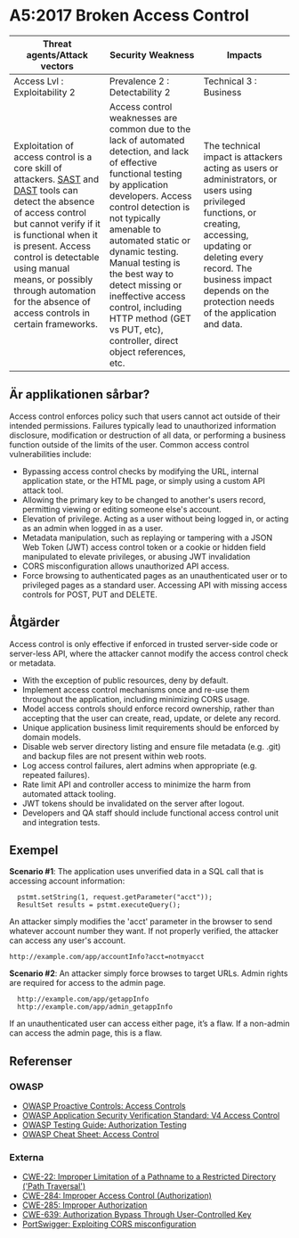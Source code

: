 # A5:2017 Broken Access Control

| Threat agents/Attack vectors | Security Weakness  | Impacts |
| -- | -- | -- |
| Access Lvl : Exploitability 2 | Prevalence 2 : Detectability 2 | Technical 3 : Business |
| Exploitation of access control is a core skill of attackers. [SAST](https://www.owasp.org/index.php/Source_Code_Analysis_Tools) and [DAST](https://www.owasp.org/index.php/Category:Vulnerability_Scanning_Tools) tools can detect the absence of access control but cannot verify if it is functional when it is present. Access control is detectable using manual means, or possibly through automation for the absence of access controls in certain frameworks. | Access control weaknesses are common due to the lack of automated detection, and lack of effective functional testing by application developers. Access control detection is not typically amenable to automated static or dynamic testing. Manual testing is the best way to detect missing or ineffective access control, including HTTP method (GET vs PUT, etc), controller, direct object references, etc. | The technical impact is attackers acting as users or administrators, or users using privileged functions, or creating, accessing, updating or deleting every record. The business impact depends on the protection needs of the application and data. |

## Är applikationen sårbar?

Access control enforces policy such that users cannot act outside of their intended permissions. Failures typically lead to unauthorized information disclosure, modification or destruction of all data, or performing a business function outside of the limits of the user. Common access control vulnerabilities include:

* Bypassing access control checks by modifying the URL, internal application state, or the HTML page, or simply using a custom API attack tool.
* Allowing the primary key to be changed to another's users record, permitting viewing or editing someone else's account.
* Elevation of privilege. Acting as a user without being logged in, or acting as an admin when logged in as a user.
* Metadata manipulation, such as replaying or tampering with a JSON Web Token (JWT) access control token or a cookie or hidden field manipulated to elevate privileges, or abusing JWT invalidation
* CORS misconfiguration allows unauthorized API access.
* Force browsing to authenticated pages as an unauthenticated user or to privileged pages as a standard user. Accessing API with missing access controls for POST, PUT and DELETE.

## Åtgärder

Access control is only effective if enforced in trusted server-side code or server-less API, where the attacker cannot modify the access control check or metadata.

* With the exception of public resources, deny by default.
* Implement access control mechanisms once and re-use them throughout the application, including minimizing CORS usage.
* Model access controls should enforce record ownership, rather than accepting that the user can create, read, update, or delete any record.
* Unique application business limit requirements should be enforced by domain models.
* Disable web server directory listing and ensure file metadata (e.g. .git) and backup files are not present within web roots.
* Log access control failures, alert admins when appropriate (e.g. repeated failures).
* Rate limit API and controller access to minimize the harm from automated attack tooling.
* JWT tokens should be invalidated on the server after logout.
* Developers and QA staff should include functional access control unit and integration tests.

## Exempel

**Scenario #1**: The application uses unverified data in a SQL call that is accessing account information:

```
  pstmt.setString(1, request.getParameter("acct"));
  ResultSet results = pstmt.executeQuery();
```

An attacker simply modifies the 'acct' parameter in the browser to send whatever account number they want. If not properly verified, the attacker can access any user's account.

`http://example.com/app/accountInfo?acct=notmyacct`

**Scenario #2**: An attacker simply force browses to target URLs. Admin rights are required for access to the admin page.

```
  http://example.com/app/getappInfo
  http://example.com/app/admin_getappInfo
```

If an unauthenticated user can access either page, it’s a flaw. If a non-admin can access the admin page, this is a flaw.

## Referenser

### OWASP

* [OWASP Proactive Controls: Access Controls](https://www.owasp.org/index.php/OWASP_Proactive_Controls#6:_Implement_Access_Controls)
* [OWASP Application Security Verification Standard: V4 Access Control](https://www.owasp.org/index.php/Category:OWASP_Application_Security_Verification_Standard_Project#tab=Home)
* [OWASP Testing Guide: Authorization Testing](https://www.owasp.org/index.php/Testing_for_Authorization)
* [OWASP Cheat Sheet: Access Control](https://www.owasp.org/index.php/Access_Control_Cheat_Sheet)

### Externa

* [CWE-22: Improper Limitation of a Pathname to a Restricted Directory ('Path Traversal')](https://cwe.mitre.org/data/definitions/22.html)
* [CWE-284: Improper Access Control (Authorization)](https://cwe.mitre.org/data/definitions/284.html)
* [CWE-285: Improper Authorization](https://cwe.mitre.org/data/definitions/285.html)
* [CWE-639: Authorization Bypass Through User-Controlled Key](https://cwe.mitre.org/data/definitions/639.html)
* [PortSwigger: Exploiting CORS misconfiguration](https://portswigger.net/blog/exploiting-cors-misconfigurations-for-bitcoins-and-bounties)
